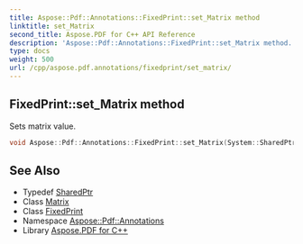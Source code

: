 ```yaml
---
title: Aspose::Pdf::Annotations::FixedPrint::set_Matrix method
linktitle: set_Matrix
second_title: Aspose.PDF for C++ API Reference
description: 'Aspose::Pdf::Annotations::FixedPrint::set_Matrix method. Sets matrix value in C++.'
type: docs
weight: 500
url: /cpp/aspose.pdf.annotations/fixedprint/set_matrix/
---
```

## FixedPrint::set_Matrix method


Sets matrix value.

```cpp
void Aspose::Pdf::Annotations::FixedPrint::set_Matrix(System::SharedPtr<Aspose::Pdf::Matrix> value)
```

## See Also

* Typedef [SharedPtr](../../../system/sharedptr/)
* Class [Matrix](../../../aspose.pdf/matrix/)
* Class [FixedPrint](../)
* Namespace [Aspose::Pdf::Annotations](../../)
* Library [Aspose.PDF for C++](../../../)
